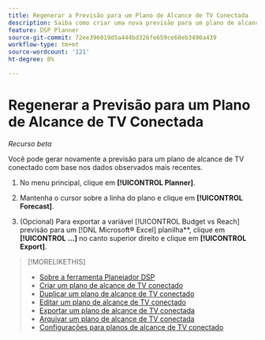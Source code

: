 ```yaml
---
title: Regenerar a Previsão para um Plano de Alcance de TV Conectada
description: Saiba como criar uma nova previsão para um plano de alcance de TV conectado.
feature: DSP Planner
source-git-commit: 72ee396019d5a444bd326fe659ce68eb3490a439
workflow-type: tm+mt
source-wordcount: '121'
ht-degree: 0%

---
```


# Regenerar a Previsão para um Plano de Alcance de TV Conectada

*Recurso beta*

Você pode gerar novamente a previsão para um plano de alcance de TV conectado com base nos dados observados mais recentes.

1. No menu principal, clique em **[!UICONTROL Planner]**.

1. Mantenha o cursor sobre a linha do plano e clique em **[!UICONTROL Forecast]**.

1. (Opcional) Para exportar a variável [!UICONTROL Budget vs Reach] previsão para um [!DNL Microsoft® Excel] planilha**, clique em **[!UICONTROL ...]** no canto superior direito e clique em **[!UICONTROL Export]**.

>[!MORELIKETHIS]
>
>* [Sobre a ferramenta Planejador DSP](planner-about.md)
>* [Criar um plano de alcance de TV conectado](planner-create.md)
>* [Duplicar um plano de alcance de TV conectado](planner-duplicate.md)
>* [Editar um plano de alcance de TV conectado](planner-edit.md)
>* [Exportar um plano de alcance de TV conectada](planner-export.md)
>* [Arquivar um plano de alcance de TV conectada](planner-archive.md)
>* [Configurações para planos de alcance de TV conectado](planner-settings.md)
